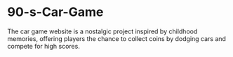 # 90-s-Car-Game
The car game website is a nostalgic project inspired by childhood memories, offering players the chance to collect coins by dodging cars and compete for high scores.
